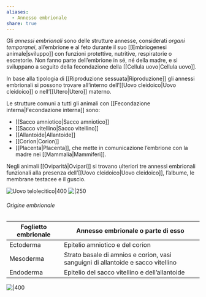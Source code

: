```yaml
---
aliases:
  - Annesso embrionale
share: true
---
```

Gli *annessi embrionali* sono delle strutture annesse, considerati *organi temporanei*, all’embrione e al feto durante il suo [[Embriogenesi animale|sviluppo]] con funzioni protettive, nutritive, respiratorie o escretorie.
Non fanno parte dell’embrione in sé, né della madre, e si sviluppano a seguito della fecondazione della [[Cellula uovo|Cellula uovo]].

In base alla tipologia di [[Riproduzione sessuata|Riproduzione]] gli annessi embrionali si possono trovare all’interno dell’[[Uovo cleidoico|Uovo cleidoico]] o nell’[[Utero|Utero]] materno.

Le strutture comuni a tutti gli animali con [[Fecondazione interna|Fecondazione interna]] sono:
- [[Sacco amniotico|Sacco amniotico]]
- [[Sacco vitellino|Sacco vitellino]]
- [[Allantoide|Allantoide]]
- [[Corion|Corion]]
- [[Placenta|Placenta]], che mette in comunicazione l’embrione con la madre nei [[Mammalia|Mammiferi]].

Negli animali [[Oviparità|Ovipari]] si trovano ulteriori tre annessi embrionali funzionali alla presenza dell’[[Uovo cleidoico|Uovo cleidoico]], l’albume, le membrane testacee e il guscio.

![Uovo telolecitico|400](2f610dbce153402c4c6599eea9791cac_MD5%201.png) 
![|250](32cf6dafa23b12f427917b2b7bdaff4b_MD5%201.png)

###### Origine embrionale
| Foglietto embrionale | Annesso embrionale o parte di esso                                               |
| -------------------- | -------------------------------------------------------------------------------- |
| Ectoderma            | Epitelio amniotico e del corion                                                  |
| Mesoderma            | Strato basale di amnios e corion, vasi sanguigni di allantoide e sacco vitellino |
| Endoderma            | Epitelio del sacco vitellino e dell’allantoide                                                                                 |

![|400](afa81d8ea865a77f6fa46e25b3608e86_MD5%201.png)